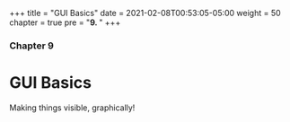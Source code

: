 +++
title = "GUI Basics"
date = 2021-02-08T00:53:05-05:00
weight = 50
chapter = true
pre = "<b>9. </b>"
+++

### Chapter 9

# GUI Basics

Making things visible, graphically!
